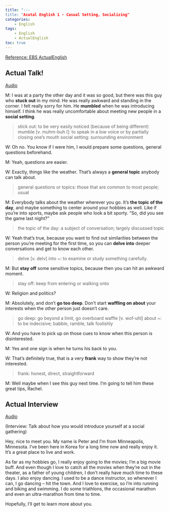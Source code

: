 ```yaml
---
title: "---
title: "Acutal English 1 - Casual Setting, Socializing"
categories:
    - English
tags:
    - English
    - ActualEnglish
toc: true
---
```


[Reference: EBS ActualEnglish](http://home.ebse.co.kr/actualenglish/)

## Actual Talk!
[Audio](https://my.pcloud.com/publink/show?code=XZgwLx7Z4oDTp41rSyHGp9izH8mSsuxtG3L7)

M: I was at a party the other day and it was so good, but there was this guy who **stuck out** in my mind. He was really awkward and standing in the corner. I felt really sorry for him. He **mumbled** when he was introducing himself. I think he was really uncomfortable about meeting new people in a **social setting**.
> stick out: to be very easily noticed (because of being different)
> mumble [v. muhm-buh l]: to speak in a low voice or by partially closing one’s mouth
> social setting: surrounding environment

W: Oh no. You know if I were him, I would prepare some questions, general questions beforehand.

M: Yeah, questions are easier.

W: Exactly, things like the weather. That’s always a **general topic** anybody can talk about.
> general questions or topics: those that are common to most people; usual

M: Everybody talks about the weather wherever you go. It’s **the topic of the day**, and maybe something to center around your hobbies as well. Like if you’re into sports, maybe ask people who look a bit sporty. “So, did you see the game last night?”
> the topic of the day: a subject of conversation; largely discussed topic

W: Yeah that’s true, because you want to find out similarities between the person you’re meeting for the first time, so you can **delve into** deeper conversations and get to know each other.
> delve [v. delv] into ~: to examine or study something carefully.

M: But **stay off** some sensitive topics, because then you can hit an awkward moment.
> stay off: keep from entering or walking onto

W: Religion and politics?

M: Absolutely, and don’t **go too deep**. Don’t start **waffling on about** your interests when the other person just doesn’t care.
> go deep: go beyond a limit, go overboard
> waffle [v. wof-uhl] about ~: to be indecisive; babble, ramble, talk foolishly

W: And you have to pick up on those cues to know when this person is disinterested.

M: Yes and one sign is when he turns his back to you.

W: That’s definitely true, that is a very **frank** way to show they’re not interested.
> frank: honest, direct, straightforward

M: Well maybe when I see this guy next time. I’m going to tell him these great tips, Rachel.

## Actual Interview
[Audio](https://my.pcloud.com/publink/show?code=XZIwLx7ZrgCYDKOJ0cSTiF4xohmpeYQH2hTk)

(Interview: Talk about how you would introduce yourself at a social gathering)

Hey, nice to meet you. My name is Peter and I’m from Minneapolis, Minnesota. I’ve been here in Korea for a long time now and really enjoy it. It’s a great place to live and work.

As far as my hobbies go, I really enjoy going to the movies; I’m a big movie buff. And even though I love to catch all the movies when they’re out in the theater, as a father of young children, I don’t really have much time to these days. I also enjoy dancing. I used to be a dance instructor, so whenever I can, I go dancing – hit the town. And I love to exercise, so I’m into running and biking and swimming. I do some triathlons, the occasional marathon and even an ultra-marathon from time to time.

Hopefully, I’ll get to learn more about you.
